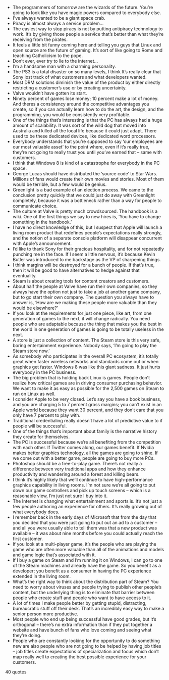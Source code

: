  - The programmers of tomorrow are the wizards of the future. You’re going to look like you have magic powers compared to everybody else.
 - I’ve always wanted to be a giant space crab.
 - Piracy is almost always a service problem...
 - The easiest way to stop piracy is not by putting antipiracy technology to work. It’s by giving those people a service that’s better than what they’re receiving from the pirates.
 - It feels a little bit funny coming here and telling you guys that Linux and open source are the future of gaming. It’s sort of like going to Rome and teaching Catholicism to the pope.
 - Don’t ever, ever try to lie to the internet...
 - I’m a handsome man with a charming personality.
 - The PS3 is a total disaster on so many levels, I think It’s really clear that Sony lost track of what customers and what developers wanted.
 - Most DRM solutions diminish the value of the product by either directly restricting a customer’s use or by creating uncertainty.
 - Valve wouldn’t have gotten its start.
 - Ninety percent of games lose money; 10 percent make a lot of money. And theres a consistency around the competitive advantages you create, so if you can actually learn how to do the art, the design, and the programming, you would be consistently very profitable.
 - One of the things that’s interesting is that the PC has always had a huge amount of scalability. It was sort of the wild dog that moved into Australia and killed all the local life because it could just adapt. There used to be these dedicated devices, like dedicated word processors.
 - Everybody understands that you’re supposed to say ‘our employees are our most valuable asset’ to the point where, even if it’s really true, they’re not going to really trust you until you’ve earned that – same with customers.
 - I think that Windows 8 is kind of a catastrophe for everybody in the PC space.
 - George Lucas should have distributed the ‘source code’ to Star Wars. Millions of fans would create their own movies and stories. Most of them would be terrible, but a few would be genius.
 - Greenlight is a bad example of an election process. We came to the conclusion pretty quickly that we could just do away with Greenlight completely, because it was a bottleneck rather than a way for people to communicate choice.
 - The culture at Valve is pretty much crowdsourced. The handbook is a wiki. One of the first things we say to new hires is, ‘You have to change something in the handbook.’
 - I have no direct knowledge of this, but I suspect that Apple will launch a living room product that redefines people’s expectations really strongly, and the notion of a separate console platform will disappear concurrent with Apple’s announcement.
 - I’d like to thank Sony for their gracious hospitality, and for not repeatedly punching me in the face. If I seem a little nervous, it’s because Kevin Butler was introduced to me backstage as the VP of sharpening things.
 - I think margins will be destroyed for a bunch of people. If that’s true, then it will be good to have alternatives to hedge against that eventuality.
 - Steam is about creating tools for content creators and customers.
 - About half the people at Valve have run their own companies, so they always have the option not just to take a job at another game company, but to go start their own company. The question you always have to answer is, ‘How are we making these people more valuable than they would be elsewhere?’
 - If you look at the requirements for just one piece, like art, from one generation of games to the next, it will change radically. You need people who are adaptable because the thing that makes you the best in the world in one generation of games is going to be totally useless in the next.
 - A store is just a collection of content. The Steam store is this very safe, boring entertainment experience. Nobody says, ‘I’m going to play the Steam store now.’
 - As somebody who participates in the overall PC ecosystem, it’s totally great when faster wireless networks and standards come out or when graphics get faster. Windows 8 was like this giant sadness. It just hurts everybody in the PC business.
 - The big problem that is holding back Linux is games. People don’t realize how critical games are in driving consumer purchasing behavior. We want to make it as easy as possible for the 2,500 games on Steam to run on Linux as well.
 - I consider Apple to be very closed. Let’s say you have a book business, and you are charging 5 to 7 percent gross margins; you can’t exist in an Apple world because they want 30 percent, and they don’t care that you only have 7 percent to play with.
 - Traditional credentialing really doesn’t have a lot of predictive value to if people will be successful.
 - One of the things that’s important about family is the narrative history they create for themselves.
 - The PC is successful because we’re all benefiting from the competition with each other. If Twitter comes along, our games benefit. If Nvidia makes better graphics technology, all the games are going to shine. If we come out with a better game, people are going to buy more PCs.
 - Photoshop should be a free-to-play game. There’s not really a difference between very traditional apps and how they enhance productivity and wandering around a forest and killing bears.
 - I think it’s highly likely that we’ll continue to have high-performance graphics capability in living rooms. I’m not sure we’re all going to put down our game controllers and pick up touch screens – which is a reasonable view, I’m just not sure I buy into it.
 - The Internet is changing what entertainment and sports is. It’s not just a few people authoring an experience for others. It’s really growing out of what everybody does.
 - I remember back in the early days of Microsoft that from the day that you decided that you were just going to put out an ad to a customer – and all you were usually able to tell them was that a new product was available – it was about nine months before you could actually reach the first customer.
 - If you look at a multi-player game, it’s the people who are playing the game who are often more valuable than all of the animations and models and game logic that’s associated with it.
 - If I buy a game on Steam and I’m running it on Windows, I can go to one of the Steam machines and already have the game. So you benefit as a developer; you benefit as a consumer in having the PC experience extended in the living room.
 - What’s the right way to think about the distribution part of Steam? You need to worry about viruses and people trying to publish other people’s content, but the underlying thing is to eliminate that barrier between people who create stuff and people who want to have access to it.
 - A lot of times I make people better by getting stupid, distracting, bureaucratic stuff off their desk. That’s an incredibly easy way to make a senior person more productive.
 - Most people who end up being successful have good grades, but it’s orthogonal – there’s no extra information than if they put together a website and have bunch of fans who love coming and seeing what they’re doing.
 - People who are constantly looking for the opportunity to do something new are also people who are not going to be helped by having job titles – job titles create expectations of specialization and focus which don’t map really well to creating the best possible experience for your customers.

40 quotes